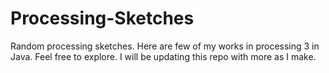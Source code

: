 # Processing-Sketches
Random processing sketches.
Here are few of my works in processing 3 in Java. Feel free to explore. I will be updating this repo with more as I make.
